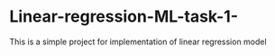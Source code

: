 # Linear-regression-ML-task-1-
This is  a simple project for implementation of linear regression model
